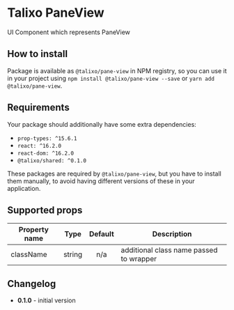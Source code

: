 # Talixo PaneView

UI Component which represents PaneView

## How to install

Package is available as `@talixo/pane-view` in NPM registry, so you can use it in your project
using `npm install @talixo/pane-view --save` or `yarn add @talixo/pane-view`.

## Requirements

Your package should additionally have some extra dependencies:

- `prop-types: ^15.6.1`
- `react: ^16.2.0`
- `react-dom: ^16.2.0`
- `@talixo/shared: ^0.1.0`

These packages are required by `@talixo/pane-view`, but you have to install them manually,
to avoid having different versions of these in your application.

## Supported props

Property name | Type      | Default | Description                    
--------------|-----------|:-------:|--------------------------------
className     | string    | n/a     | additional class name passed to wrapper

## Changelog

- **0.1.0** - initial version
